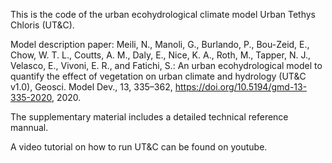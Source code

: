 This is the code of the urban ecohydrological climate model Urban Tethys Chloris (UT&C).

Model description paper:
Meili, N., Manoli, G., Burlando, P., Bou-Zeid, E., Chow, W. T. L., Coutts, A. M., Daly, E., Nice, K. A., Roth, M., Tapper, N. J., Velasco, E., Vivoni, E. R., and Fatichi, S.: An urban ecohydrological model to quantify the effect of vegetation on urban climate and hydrology (UT&C v1.0), Geosci. Model Dev., 13, 335–362, https://doi.org/10.5194/gmd-13-335-2020, 2020. 

The supplementary material includes a detailed technical reference mannual.

A video tutorial on how to run UT&C can be found on youtube.


